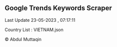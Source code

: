 

## Google Trends Keywords Scraper 
 
Last Update 23-05-2023 , 07:17:11

Country List :
VIETNAM.json



© Abdul Muttaqin 
